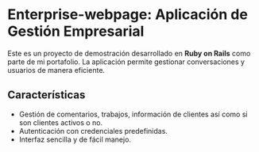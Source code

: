 # Enterprise-webpage: Aplicación de Gestión Empresarial

Este es un proyecto de demostración desarrollado en **Ruby on Rails** como parte de mi portafolio. La aplicación permite gestionar conversaciones y usuarios de manera eficiente.

## Características

- Gestión de comentarios, trabajos, información de clientes así como si son clientes activos o no.
- Autenticación con credenciales predefinidas.
- Interfaz sencilla y de fácil manejo.

